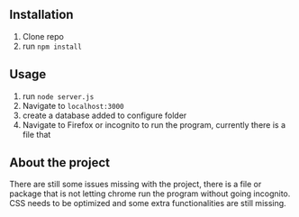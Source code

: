 ## Installation

1. Clone repo
2. run `npm install`

## Usage

1. run `node server.js`
2. Navigate to `localhost:3000`
3. create a database added to configure folder
4. Navigate to Firefox or incognito to run the program, currently there is a file that  

## About the project

There are still some issues missing with the project, there is a file or package that is not letting chrome run the program without going incognito. CSS needs to be optimized and some extra functionalities are still missing. 
